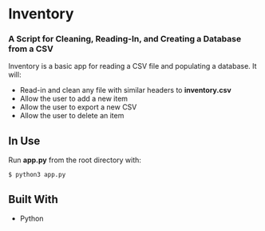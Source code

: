 # Inventory
### A Script for Cleaning, Reading-In, and Creating a Database from a CSV

Inventory is a basic app for reading a CSV file and populating a database. It will:

- Read-in and clean any file with similar headers to **inventory.csv**
- Allow the user to add a new item
- Allow the user to export a new CSV
- Allow the user to delete an item

## In Use

Run **app.py** from the root directory with:
```
$ python3 app.py
```

## Built With

- Python

